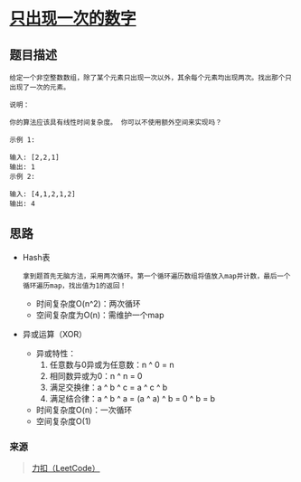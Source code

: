 # [只出现一次的数字](https://leetcode-cn.com/problems/single-number/)

## 题目描述
    给定一个非空整数数组，除了某个元素只出现一次以外，其余每个元素均出现两次。找出那个只出现了一次的元素。

    说明：

    你的算法应该具有线性时间复杂度。 你可以不使用额外空间来实现吗？

    示例 1:

    输入: [2,2,1]
    输出: 1
    示例 2:

    输入: [4,1,2,1,2]
    输出: 4

## 思路
- Hash表
    ```
    拿到题首先无脑方法，采用两次循环。第一个循环遍历数组将值放入map并计数，最后一个循环遍历map，找出值为1的返回！
    ```
    + 时间复杂度O(n^2)：两次循环
    + 空间复杂度为O(n)：需维护一个map

- 异或运算（XOR）
    + 异或特性：
	    1. 任意数与0异或为任意数：n ^ 0 = n
	    2. 相同数异或为0：n ^ n = 0
	    3. 满足交换律：a ^ b ^ c = a ^ c ^ b
        4. 满足结合律：a ^ b ^ a = (a ^ a) ^ b = 0 ^ b = b 
    + 时间复杂度O(n)：一次循环
    + 空间复杂度O(1)

### 来源
> [力扣（LeetCode）](https://leetcode-cn.com/)